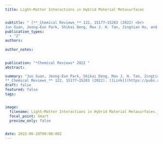 ```yaml
---
title: Light–Matter Interactions in Hybrid Material Metasurfaces


subtitle: " [**_Chemical Reviews_** 122, 15177–15203 (2022) <br> 
Jun Guan, Jeong-Eun Park, Shikai Deng, Max J. H. Tan, Jingtian Hu, and Teri W. Odom* ](https://pubs.acs.org/doi/full/10.1021/acs.chemrev.2c00011)"
publication_types:
  - "2"
authors: 
  
author_notes:
  

publication: "*Chemical Reviews* 2022 "
abstract: 

summary: "Jun Guan, Jeong-Eun Park, Shikai Deng, Max J. H. Tan, Jingtian Hu, and Teri W. Odom*  <br>
**_Chemical Reviews_** 122, 15177–15203 (2022). [[Link]](https://pubs.acs.org/doi/full/10.1021/acs.chemrev.2c00011)"
draft: false
featured: false
tags:


image:
  filename: Light–Matter Interactions in Hybrid Material Metasurfaces.jpg
  focal_point: Smart
  preview_only: false

 
date: 2022-06-28T00:00:00Z
---
```







